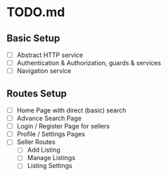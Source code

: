 # TODO.md

## Basic Setup

- [ ] Abstract HTTP service
- [ ] Authentication & Authorization, guards & services
- [ ] Navigation service

## Routes Setup

- [ ] Home Page with direct (basic) search
- [ ] Advance Search Page
- [ ] Login / Register Page for sellers
- [ ] Profile / Settings Pages
- [ ] Seller Routes
  - [ ] Add Listing
  - [ ] Manage Listings
  - [ ] Listing Settings
